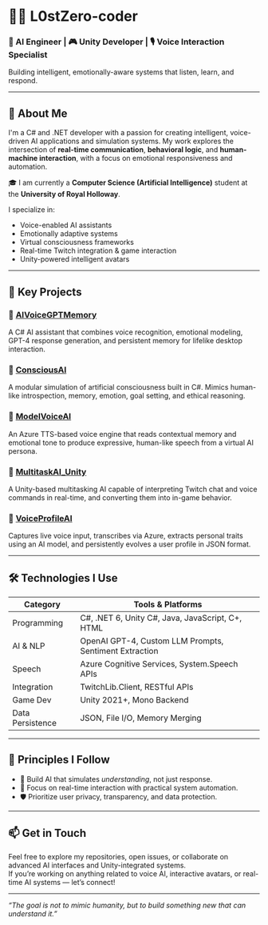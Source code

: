 # 👨‍💻 L0stZero-coder

### 🧠 AI Engineer | 🎮 Unity Developer | 🎙️ Voice Interaction Specialist  
Building intelligent, emotionally-aware systems that listen, learn, and respond.

---

## 🧩 About Me

I'm a C# and .NET developer with a passion for creating intelligent, voice-driven AI applications and simulation systems. My work explores the intersection of **real-time communication**, **behavioral logic**, and **human-machine interaction**, with a focus on emotional responsiveness and automation.

🎓 I am currently a **Computer Science (Artificial Intelligence)** student at the **University of Royal Holloway**.

I specialize in:
- Voice-enabled AI assistants
- Emotionally adaptive systems
- Virtual consciousness frameworks
- Real-time Twitch integration & game interaction
- Unity-powered intelligent avatars

---

## 🚀 Key Projects

### 🔹 [AIVoiceGPTMemory](https://github.com/L0stZero-coder/AIVoiceGPTMemory)
A C# AI assistant that combines voice recognition, emotional modeling, GPT-4 response generation, and persistent memory for lifelike desktop interaction.

### 🔹 [ConsciousAI](https://github.com/L0stZero-coder/ConsciousAI)
A modular simulation of artificial consciousness built in C#. Mimics human-like introspection, memory, emotion, goal setting, and ethical reasoning.

### 🔹 [ModelVoiceAI](https://github.com/L0stZero-coder/ModelVoiceAI)
An Azure TTS-based voice engine that reads contextual memory and emotional tone to produce expressive, human-like speech from a virtual AI persona.

### 🔹 [MultitaskAI_Unity](https://github.com/L0stZero-coder/MultitaskAI_Unity)
A Unity-based multitasking AI capable of interpreting Twitch chat and voice commands in real-time, and converting them into in-game behavior.

### 🔹 [VoiceProfileAI](https://github.com/L0stZero-coder/VoiceProfileAI)
Captures live voice input, transcribes via Azure, extracts personal traits using an AI model, and persistently evolves a user profile in JSON format.

---

## 🛠️ Technologies I Use

| Category         | Tools & Platforms                                      |
|------------------|--------------------------------------------------------|
| Programming      | C#, .NET 6, Unity C#, Java, JavaScript, C+, HTML       |
| AI & NLP         | OpenAI GPT-4, Custom LLM Prompts, Sentiment Extraction |
| Speech           | Azure Cognitive Services, System.Speech APIs           |
| Integration      | TwitchLib.Client, RESTful APIs                         |
| Game Dev         | Unity 2021+, Mono Backend                              |
| Data Persistence | JSON, File I/O, Memory Merging                         |

---

## 🔐 Principles I Follow

- 🧠 Build AI that simulates *understanding*, not just response.
- 🎯 Focus on real-time interaction with practical system automation.
- 🛡️ Prioritize user privacy, transparency, and data protection.

---

## 📫 Get in Touch

Feel free to explore my repositories, open issues, or collaborate on advanced AI interfaces and Unity-integrated systems.  
If you’re working on anything related to voice AI, interactive avatars, or real-time AI systems — let’s connect!

---

_“The goal is not to mimic humanity, but to build something new that can understand it.”_
